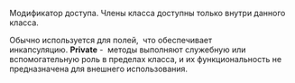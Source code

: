 Модификатор доступа. Члены класса доступны только внутри данного класса.

Обычно используется для полей,  что обеспечивает инкапсуляцию. **Private** -  методы выполняют служебную или вспомогательную роль в пределах класса, и их функциональность не предназначена для внешнего использования.